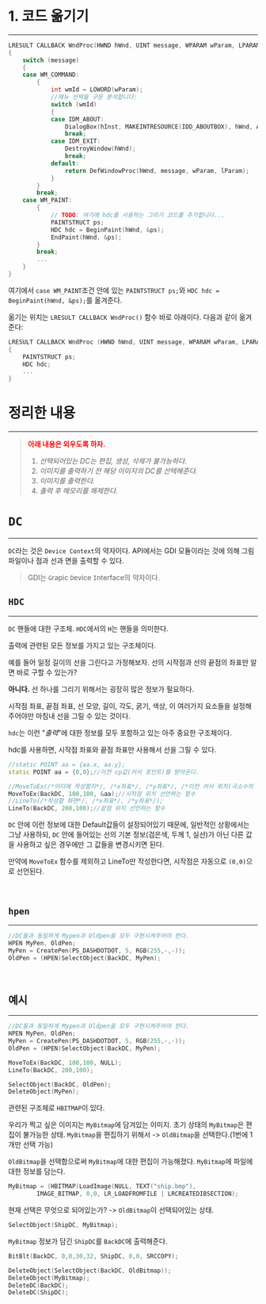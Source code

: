 # 1. 코드 옮기기

---

```C++
LRESULT CALLBACK WndProc(HWND hWnd, UINT message, WPARAM wParam, LPARAM lParam)
{
    switch (message)
    {
    case WM_COMMAND:
        {
            int wmId = LOWORD(wParam);
            //메뉴 선택을 구문 분석합니다:
            switch (wmId)
            {
            case IDM_ABOUT:
                DialogBox(hInst, MAKEINTRESOURCE(IDD_ABOUTBOX), hWnd, About);
                break;
            case IDM_EXIT:
                DestroyWindow(hWnd);
                break;
            default:
                return DefWindowProc(hWnd, message, wParam, lParam);
            }
        }
        break;
    case WM_PAINT:
        {
            // TODO: 여기에 hdc를 사용하는 그리기 코드를 추가합니다...
            PAINTSTRUCT ps;
            HDC hdc = BeginPaint(hWnd, &ps);
            EndPaint(hWnd, &ps);
        }
        break;
        ...
    }
}
```

여기에서 `case WM_PAINT`조건 안에 있는 `PAINTSTRUCT ps;`와 `HDC hdc = BeginPaint(hWnd, &ps);`를 옮겨준다.

옮기는 위치는 `LRESULT CALLBACK WndProc()` 함수 바로 아래이다. 다음과 같이 옮겨준다:

```C++
LRESULT CALLBACK WndProc (HWND hWnd, UINT message, WPARAM wParam, LPARAM lParam)
{
    PAINTSTRUCT ps;
    HDC hdc;
    ...
}
```


# 정리한 내용

---

> <span style="color:red">**아래 내용은 외우도록 하자.**</span>
> 1. *선택되어있는 DC는 편집, 생성, 삭제가 불가능하다.*
> 2. *이미지를 출력하기 전 해당 이미지의 DC를 선택해준다.*
> 3. *이미지를 출력한다.*
> 4. *출력 후 메모리를 해제한다.*

# `DC`

---

`DC`라는 것은 `Device Context`의 약자이다.
API에서는 GDI 모듈이라는 것에 의해 그림 파일이나 점과 선과 면을 출력할 수 있다.

> GDI는 `G`rapic `D`evice `I`nterface의 약자이다.

## `HDC`

---

`DC` 핸들에 대한 구조체. `HDC`에서의 `H`는 핸들을 의미한다.

출력에 관련된 모든 정보를 가지고 있는 구조체이다.

예를 들어 일정 길이의 선을 그린다고 가정해보자. 선의 시작점과 선의 끝점의 좌표만 알면 바로 구할 수 있는가?

**아니다.** 선 하나를 그리기 위해서는 굉장히 많은 정보가 필요하다.

시작점 좌표, 끝점 좌표, 선 모양, 길이, 각도, 굵기, 색상, 이 여러가지 요소들을 설정해주어야만 마침내 선을 그릴 수 있는 것이다.

`hdc`는 이런 "*출력*"에 대한 정보를 모두 포함하고 있는 아주 중요한 구조체이다. 

hdc를 사용하면, 시작점 좌표와 끝점 좌표만 사용해서 선을 그릴 수 있다.

```C++
//static POINT aa = {aa.x, aa.y};
static POINT aa = {0,0};//이전 cp값(커서 포인트)를 받아온다.

//MoveToEx(/*어디에 작성할지*/, /*x좌표*/, /*y좌표*/, /*이전 커서 위치(극소수의 상황을 제외하고는 알 이유가 없기 때문에 보통 NULL을 작성한다)*/);
MoveToEx(BackDC, 100,100, &aa);//시작점 위치 선언하는 함수
//LineTo(/*작성할 화면*/, /*x좌표*/, /*y좌표*/);
LineTo(BackDC, 200,100);//끝점 위치 선언하는 함수
```

`DC` 안에 이런 정보에 대한 Default값들이 설정되어있기 때문에, 일반적인 상황에서는 그냥 사용하되, `DC` 안에 들어있는 선의 기본 정보(검은색, 두께 1, 실선)가 아닌 다른 값을 사용하고 싶은 경우에만 그 값들을 변경시키면 된다.

만약에 `MoveToEx` 함수를 제외하고 LineTo만 작성한다면, 시작점은 자동으로 `(0,0)`으로 선언된다.

<br>

## `hpen`

---

```C++
//DC들과 동일하게 Mypen과 Oldpen을 모두 구현시켜주어야 한다.
HPEN MyPen, OldPen;
MyPen = CreatePen(PS_DASHDOTDOT, 5, RGB(255,-,-));
OldPen = (HPEN)SelectObject(BackDC, MyPen);
```

<br>

## 예시

---

```C++
//DC들과 동일하게 Mypen과 Oldpen을 모두 구현시켜주어야 한다.
HPEN MyPen, OldPen;
MyPen = CreatePen(PS_DASHDOTDOT, 5, RGB(255,-,-));
OldPen = (HPEN)SelectObject(BackDC, MyPen);

MoveToEx(BackDC, 100,100, NULL);
LineTo(BackDC, 200,100);

SelectObject(BackDC, OldPen);
DeleteObject(MyPen);
```






















관련된 구조체로 `HBITMAP`이 있다.

우리가 찍고 싶은 이미지는 `MyBitmap`에 담겨있는 이미지.
초기 상태의 `MyBitmap`은 편집이 불가능한 상태.
`MyBitmap`을 편집하기 위해서 -> `OldBitmap`을 선택한다.(1번에 1개만 선택 가능)

`OldBitmap`을 선택함으로써 `MyBitmap`에 대한 편집이 가능해졌다.
`MyBitmap`에 파일에 대한 정보를 담는다.

```C++
MyBitmap = (HBITMAP)LoadImage(NULL, TEXT("ship.bmp"),
        IMAGE_BITMAP, 0,0, LR_LOADFROMFILE | LRCREATEDIBSECTION);
```

현재 선택은 무엇으로 되어있는가?
    -> `OldBitmap`이 선택되어있는 상태.
```C++
SelectObject(ShipDC, MyBitmap);
```

`MyBitmap` 정보가 담긴 `ShipDC`를 `BackDC`에 출력해준다.

```C++
BitBlt(BackDC, 0,0,30,32, ShipDC, 0,0, SRCCOPY);

DeleteObject(SelectObject(BackDC, OldBitmap));
DeleteObject(MyBitmap);
DeleteDC(BackDC);
DeleteDC(ShipDC);
```


